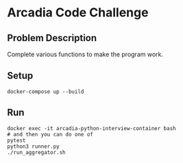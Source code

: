 # Arcadia Code Challenge

## Problem Description

Complete various functions to make the program work.


## Setup

    docker-compose up --build



## Run

    docker exec -it arcadia-python-interview-container bash
    # and then you can do one of
    pytest
    python3 runner.py
    ./run_aggregator.sh
    
